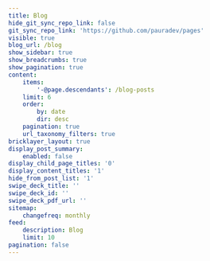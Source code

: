 ```yaml
---
title: Blog
hide_git_sync_repo_link: false
git_sync_repo_link: 'https://github.com/pauradev/pages'
visible: true
blog_url: /blog
show_sidebar: true
show_breadcrumbs: true
show_pagination: true
content:
    items:
        '-@page.descendants': /blog-posts
    limit: 6
    order:
        by: date
        dir: desc
    pagination: true
    url_taxonomy_filters: true
bricklayer_layout: true
display_post_summary:
    enabled: false
display_child_page_titles: '0'
display_content_titles: '1'
hide_from_post_list: '1'
swipe_deck_title: ''
swipe_deck_id: ''
swipe_deck_pdf_url: ''
sitemap:
    changefreq: monthly
feed:
    description: Blog
    limit: 10
pagination: false
---
```


